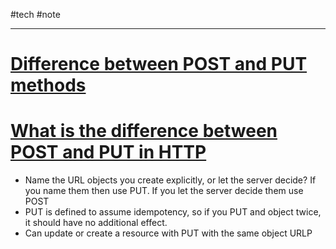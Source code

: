 #tech #note 

---

# [Difference between POST and PUT methods](https://www.theserverside.com/blog/Coffee-Talk-Java-News-Stories-and-Opinions/PUT-vs-POST-Whats-the-difference#:~:text=The%20key%20difference%20between%20PUT,identified%20by%20the%20URL%20provided.)
# [What is the difference between POST and PUT in HTTP](https://stackoverflow.com/questions/630453/what-is-the-difference-between-post-and-put-in-http)

- Name the URL objects you create explicitly, or let the server decide? If you name them then use PUT. If you let the server decide them use POST
- PUT is defined to assume idempotency, so if you PUT and object twice, it should have no additional effect.
- Can update or create a resource with PUT with the same object URLP